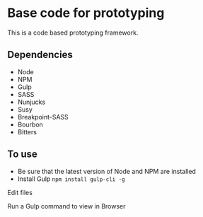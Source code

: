# Base code for prototyping

This is a code based prototyping framework.

## Dependencies

* Node
* NPM
* Gulp
* SASS
* Nunjucks
* Susy
* Breakpoint-SASS
* Bourbon
* Bitters

## To use

* Be sure that the latest version of Node and NPM are installed
* Install Gulp `npm install gulp-cli -g`

Edit files

Run a Gulp command to view in Browser